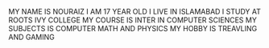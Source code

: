 MY NAME IS NOURAIZ
I AM 17 YEAR OLD 
I LIVE IN ISLAMABAD 
I STUDY AT ROOTS IVY COLLEGE
MY COURSE IS INTER IN COMPUTER SCIENCES 
MY SUBJECTS IS COMPUTER MATH AND PHYSICS 
MY HOBBY IS TREAVLING AND GAMING
